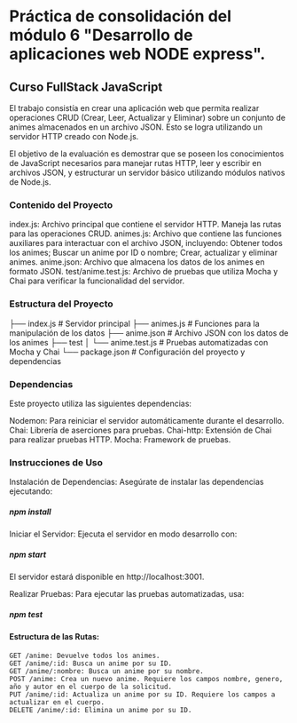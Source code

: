 # Práctica de consolidación del módulo 6 "Desarrollo de aplicaciones web NODE express".
## Curso FullStack JavaScript
El trabajo consistía en crear una aplicación web que permita realizar operaciones CRUD (Crear, Leer, Actualizar y Eliminar) sobre un conjunto de animes almacenados en un archivo JSON. Esto se logra utilizando un servidor HTTP creado con Node.js.

El objetivo de la evaluación es demostrar que se poseen los conocimientos de JavaScript necesarios para manejar rutas HTTP, leer y escribir en archivos JSON, y estructurar un servidor básico utilizando módulos nativos de Node.js.
### Contenido del Proyecto

  index.js: Archivo principal que contiene el servidor HTTP. Maneja las rutas para las operaciones CRUD.
  animes.js: Archivo que contiene las funciones auxiliares para interactuar con el archivo JSON, incluyendo: Obtener todos los animes; Buscar un anime por ID o nombre;  Crear, actualizar y eliminar animes.
  anime.json: Archivo que almacena los datos de los animes en formato JSON.
  test/anime.test.js: Archivo de pruebas que utiliza Mocha y Chai para verificar la funcionalidad del servidor.

### Estructura del Proyecto

├── index.js           # Servidor principal
├── animes.js          # Funciones para la manipulación de los datos
├── anime.json         # Archivo JSON con los datos de los animes
├── test
│   └── anime.test.js  # Pruebas automatizadas con Mocha y Chai
└── package.json       # Configuración del proyecto y dependencias

### Dependencias
Este proyecto utiliza las siguientes dependencias:

  Nodemon: Para reiniciar el servidor automáticamente durante el desarrollo.
  Chai: Librería de aserciones para pruebas.
  Chai-http: Extensión de Chai para realizar pruebas HTTP.
  Mocha: Framework de pruebas.

### Instrucciones de Uso

Instalación de Dependencias: Asegúrate de instalar las dependencias ejecutando:

##### npm install

Iniciar el Servidor: Ejecuta el servidor en modo desarrollo con:

##### npm start

El servidor estará disponible en http://localhost:3001.

Realizar Pruebas: Para ejecutar las pruebas automatizadas, usa:

##### npm test

#### Estructura de las Rutas:

    GET /anime: Devuelve todos los animes.
    GET /anime/:id: Busca un anime por su ID.
    GET /anime/:nombre: Busca un anime por su nombre.
    POST /anime: Crea un nuevo anime. Requiere los campos nombre, genero, año y autor en el cuerpo de la solicitud.
    PUT /anime/:id: Actualiza un anime por su ID. Requiere los campos a actualizar en el cuerpo.
    DELETE /anime/:id: Elimina un anime por su ID.

